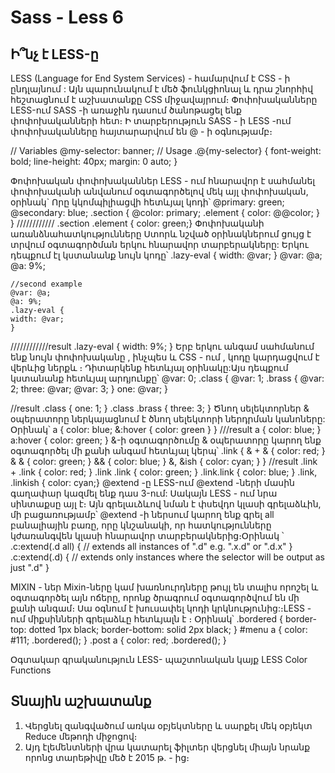 # Sass - Less 6

## Ի՞նչ է LESS-ը
LESS (Language for End System Services) - համարվում է CSS - ի ընդլայնում : Այն պարունակում է մեծ ֆունկցիոնալ և դրա շնորհիվ հեշտացնում է աշխատանքը CSS միջավայրում։
Փոփոխականները LESS-ում
SASS -ի առաջին դասում ծանոթացել ենք փոփոխականների հետ։ Ի տարբերություն SASS - ի LESS -ում փոփոխականները հայտարարվում են @ - ի օգնությամբ։

// Variables
@my-selector: banner;
// Usage
.@{my-selector} {
font-weight: bold;
line-height: 40px;
margin: 0 auto;
}

Փոփոխական փոփոխականներ
LESS - ում հնարավոր է սահմանել փոփոխականի անվանում օգտագործելով մեկ այլ փոփոխական, օրինակ`
Որը կկոմպիլիացվի հետևյալ կոդի՝
@primary: green;
@secondary: blue;
.section {
@color: primary;
.element {
color: @@color;
}
} ////////////
.section .element {
color: green;}
Փոփոխականի առանձնահատկությունները
Ստորև նշված օրինակներում ցույց է տրվում օգտագործման երկու հնարավոր տարբերակները:
Երկու դեպքում էլ կստանանք նույն կոդը՝
.lazy-eval {
width: @var;
}
@var: @a;
@a: 9%;

    //second example
    @var: @a;
    @a: 9%;
    .lazy-eval {
    width: @var;
    }

////////////result
.lazy-eval {
width: 9%;
}
Երբ երկու անգամ սահմանում ենք նույն փոփոխականը , ինչպես և CSS - ում , կոդը կարդացվում է վերևից ներքև ։ Դիտարկենք հետևյալ օրինակը:Այս դեպքում կստանանք հետևյալ արդյունքը՝
@var: 0;
.class {
@var: 1;
.brass {
@var: 2;
three: @var;
@var: 3;
}
one: @var;
}

//result
.class {
one: 1;
}
.class .brass {
three: 3;
}
Ծնող սելեկտորներ
& օպերատորը ներկայացնում է ծնող սելեկտորի ներդրման կանոները: Օրինակ՝
a {
color: blue;
&:hover {
color: green }
}
///result
a {
color: blue; }
a:hover {
color: green;
}
&-ի օգտագործումը
& օպերատորը կարող ենք օգտագործել մի քանի անգամ հետևյալ կերպ՝
.link {
& + & {
color: red;
}
& & {
color: green;
}
&& {
color: blue;
}
&, &ish {
color: cyan;
}
}
//result
.link + .link {
color: red;
}
.link .link {
color: green;
}
.link.link {
color: blue;
}
.link, .linkish {
color: cyan;}
@extend -ը LESS-ում
@extend -ների մասին գաղափար կազմել ենք դաս 3-ում: Սակայն LESS - ում նրա սինտաքսը այլ է։ Այն գրելաւձևով նման է փսեվդո կլասի գրելաձևին, մի բացառությամբ՝ @extend -ի ներսում կարող ենք գրել all բանալիային բառը, որը կնշանակի, որ հատկությունները կժառանգվեն կլասի հնարավոր տարբերակներից։Օրինակ ՝
.c:extend(.d all) {
// extends all instances of ".d" e.g. ".x.d" or ".d.x"
}
.c:extend(.d) {
// extends only instances where the selector will be output as just ".d"
}

MIXIN - ներ
Mixin-ները կամ խառնուրդները թույլ են տալիս որոշել և օգտագործել այն ոճերը, որոնք ծրագրում օգտագործվում են մի քանի անգամ։ Սա օգնում է խուսափել կոդի կրկնությունից:։LESS - ում միքսինների գրելաձևը հետևյալն է ։ Օրինակ՝
.bordered {
border-top: dotted 1px black;
border-bottom: solid 2px black;
}
#menu a {
color: #111;
.bordered();
}
.post a {
color: red;
.bordered();
}

Օգտակար գրականություն
LESS- պաշտոնական կայք
LESS Color Functions

## Տնային աշխատանք

1. Վերցնել զանգվածում առկա օբյեկտները և սարքել մեկ օբյեկտ Reduce մեթոդի միջոցով։
2. Այդ էլեմենտների վրա կատարել ֆիլտեր վերցնել միայն նրանք որոնց տարեթիվը մեծ է 2015 թ․ - ից։

